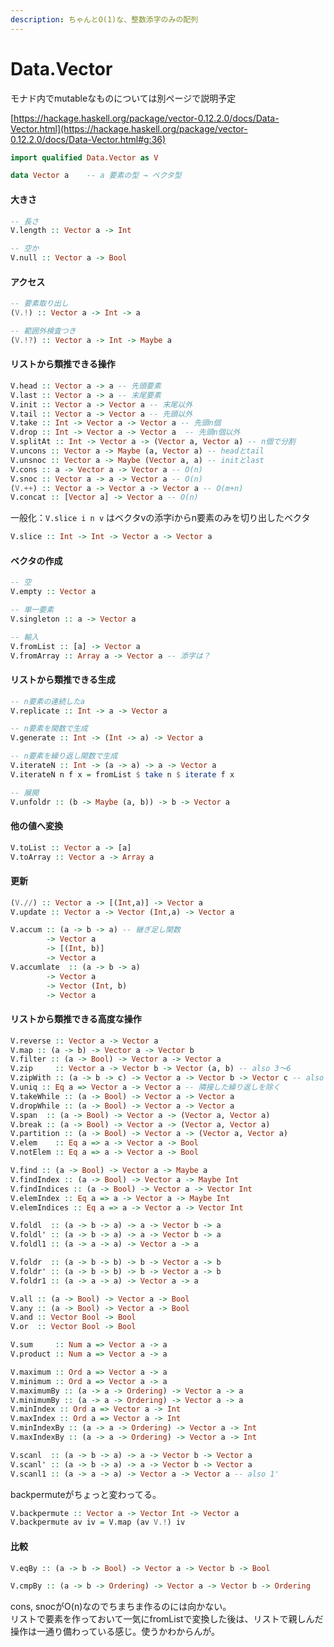 ```yaml
---
description: ちゃんとO(1)な、整数添字のみの配列
---
```


# Data.Vector

モナド内でmutableなものについては別ページで説明予定

[https://hackage.haskell.org/package/vector-0.12.2.0/docs/Data-Vector.html](https://hackage.haskell.org/package/vector-0.12.2.0/docs/Data-Vector.html#g:36)

```haskell
import qualified Data.Vector as V
```

```haskell
data Vector a    -- a 要素の型 → ベクタ型
```

#### 大きさ

```haskell
-- 長さ
V.length :: Vector a -> Int

-- 空か
V.null :: Vector a -> Bool
```

#### アクセス

```haskell
-- 要素取り出し
(V.!) :: Vector a -> Int -> a

-- 範囲外検査つき
(V.!?) :: Vector a -> Int -> Maybe a
```

#### リストから類推できる操作

```haskell
V.head :: Vector a -> a -- 先頭要素
V.last :: Vector a -> a -- 末尾要素
V.init :: Vector a -> Vector a -- 末尾以外
V.tail :: Vector a -> Vector a -- 先頭以外
V.take :: Int -> Vector a -> Vector a -- 先頭n個
V.drop :: Int -> Vector a -> Vector a  -- 先頭n個以外
V.splitAt :: Int -> Vector a -> (Vector a, Vector a) -- n個で分割
V.uncons :: Vector a -> Maybe (a, Vector a) -- headとtail
V.unsnoc :: Vector a -> Maybe (Vector a, a) -- initとlast
V.cons :: a -> Vector a -> Vector a -- O(n)
V.snoc :: Vector a -> a -> Vector a -- O(n)
(V.++) :: Vector a -> Vector a -> Vector a -- O(m+n)
V.concat :: [Vector a] -> Vector a -- O(n)
```

一般化：`V.slice i n v` はベクタvの添字iからn要素のみを切り出したベクタ

```haskell
V.slice :: Int -> Int -> Vector a -> Vector a
```

#### ベクタの作成

```haskell
-- 空
V.empty :: Vector a

-- 単一要素
V.singleton :: a -> Vector a

-- 輸入
V.fromList :: [a] -> Vector a
V.fromArray :: Array a -> Vector a -- 添字は？
```

#### リストから類推できる生成

```haskell
-- n要素の連続したa
V.replicate :: Int -> a -> Vector a

-- n要素を関数で生成
V.generate :: Int -> (Int -> a) -> Vector a

-- n要素を繰り返し関数で生成
V.iterateN :: Int -> (a -> a) -> a -> Vector a
V.iterateN n f x = fromList $ take n $ iterate f x

-- 展開
V.unfoldr :: (b -> Maybe (a, b)) -> b -> Vector a
```

#### 他の値へ変換

```haskell
V.toList :: Vector a -> [a]
V.toArray :: Vector a -> Array a
```

#### 更新

```haskell
(V.//) :: Vector a -> [(Int,a)] -> Vector a
V.update :: Vector a -> Vector (Int,a) -> Vector a

V.accum :: (a -> b -> a) -- 継ぎ足し関数
        -> Vector a
        -> [(Int, b)]
        -> Vector a
V.accumlate  :: (a -> b -> a)
        -> Vector a
        -> Vector (Int, b)
        -> Vector a
```

#### リストから類推できる高度な操作

```haskell
V.reverse :: Vector a -> Vector a
V.map :: (a -> b) -> Vector a -> Vector b
V.filter :: (a -> Bool) -> Vector a -> Vector a
V.zip     :: Vector a -> Vector b -> Vector (a, b) -- also 3～6
V.zipWith :: (a -> b -> c) -> Vector a -> Vector b -> Vector c -- also 3～6
V.uniq :: Eq a => Vector a -> Vector a -- 隣接した繰り返しを除く
V.takeWhile :: (a -> Bool) -> Vector a -> Vector a
V.dropWhile :: (a -> Bool) -> Vector a -> Vector a
V.span  :: (a -> Bool) -> Vector a -> (Vector a, Vector a)
V.break :: (a -> Bool) -> Vector a -> (Vector a, Vector a)
V.partition :: (a -> Bool) -> Vector a -> (Vector a, Vector a)
V.elem    :: Eq a => a -> Vector a -> Bool
V.notElem :: Eq a => a -> Vector a -> Bool

V.find :: (a -> Bool) -> Vector a -> Maybe a
V.findIndex :: (a -> Bool) -> Vector a -> Maybe Int
V.findIndices :: (a -> Bool) -> Vector a -> Vector Int
V.elemIndex :: Eq a => a -> Vector a -> Maybe Int
V.elemIndices :: Eq a => a -> Vector a -> Vector Int

V.foldl  :: (a -> b -> a) -> a -> Vector b -> a
V.foldl' :: (a -> b -> a) -> a -> Vector b -> a
V.foldl1 :: (a -> a -> a) -> Vector a -> a

V.foldr  :: (a -> b -> b) -> b -> Vector a -> b
V.foldr' :: (a -> b -> b) -> b -> Vector a -> b
V.foldr1 :: (a -> a -> a) -> Vector a -> a

V.all :: (a -> Bool) -> Vector a -> Bool
V.any :: (a -> Bool) -> Vector a -> Bool
V.and :: Vector Bool -> Bool
V.or  :: Vector Bool -> Bool

V.sum     :: Num a => Vector a -> a
V.product :: Num a => Vector a -> a

V.maximum :: Ord a => Vector a -> a
V.minimum :: Ord a => Vector a -> a
V.maximumBy :: (a -> a -> Ordering) -> Vector a -> a
V.minimumBy :: (a -> a -> Ordering) -> Vector a -> a
V.minIndex :: Ord a => Vector a -> Int
V.maxIndex :: Ord a => Vector a -> Int
V.minIndexBy :: (a -> a -> Ordering) -> Vector a -> Int
V.maxIndexBy :: (a -> a -> Ordering) -> Vector a -> Int

V.scanl  :: (a -> b -> a) -> a -> Vector b -> Vector a
V.scanl' :: (a -> b -> a) -> a -> Vector b -> Vector a
V.scanl1 :: (a -> a -> a) -> Vector a -> Vector a -- also 1'
```

backpermuteがちょっと変わってる。

```haskell
V.backpermute :: Vector a -> Vector Int -> Vector a
V.backpermute av iv = V.map (av V.!) iv
```

#### 比較

```haskell
V.eqBy :: (a -> b -> Bool) -> Vector a -> Vector b -> Bool

V.cmpBy :: (a -> b -> Ordering) -> Vector a -> Vector b -> Ordering
```

cons, snocがO\(n\)なのでちまちま作るのには向かない。  
リストで要素を作っておいて一気にfromListで変換した後は、リストで親しんだ操作は一通り備わっている感じ。使うかわからんが。

